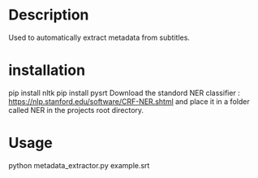# Description
Used to automatically extract metadata from subtitles.

# installation
pip install nltk
pip install pysrt
Download the standord NER classifier : https://nlp.stanford.edu/software/CRF-NER.shtml and place it in a folder called NER in the projects root directory.

# Usage
python metadata_extractor.py example.srt
